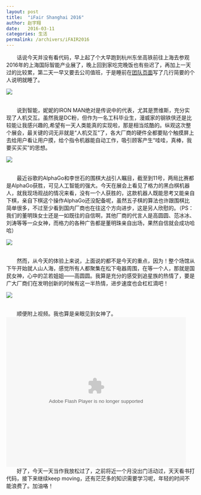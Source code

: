 ```yaml
---
layout: post
title:  "iFair Shanghai 2016"
author: 赵宇翔
date:   2016-03-11
categories: 生活
permalink: /archivers/iFAIR2016
---
```


　　话说今天并没有看代码，早上起了个大早跑到杭州东坐高铁前往上海去参观2016年的上海国际智能产业展了，晚上回到家吃完晚饭也有些迟了，再加上一天过的比较累，第二天一早又要去公司值班，于是睡前在[团队页面](http://dreamweaverfive.github.io/)写了几行简要的个人说明就睡了。   

![](http://i.imgur.com/zLxHFJ4.jpg)   
   
<br />
　　说到智能，妮妮的IRON MAN绝对是传说中的代表，尤其是贾维斯，充分实现了人机交互。虽然我是DC粉，但作为一名工科毕业生，漫威家的钢铁侠还是比较能让我感兴趣的,希望有一天人类能真的实现啦，那是相当炫酷的。纵观这次整个展会，最关键的词无非就是“人机交互”了，各大厂商的硬件全都要贴个触摸屏上去给用户看让用户摸，给个指令机器能自动工作，吸引顾客产生“哇哇，真棒，我要买买买”的思想。   

![](http://i.imgur.com/DBm3BRB.jpg)   
   
<br />
　　最近谷歌的AlphaGo和李世石的围棋大战引人瞩目，截至到11号，两局比赛都是AlphaGo获胜，可见人工智能的强大。今天在展会上看见了格力的黑白棋机器人，就我现场观战的情况来看，没有一个人获胜的，这款机器人既能思考又能亲自下棋，亲自下棋这个操作AlphaGo还没配备呢，虽然五子棋的算法也许跟围棋比简单很多，不过至少看到国内厂商也在往这个方向进步，这是另人欣慰的。（PS：我们的董明珠女士还是一如既往的自信啊，其他厂商的代言人是高圆圆、范冰冰、刘涛等等一众女神，而格力的各种广告都是董明珠亲自出场，果然自信就会成功哈哈）   

![](http://i.imgur.com/qBdgvhJ.jpg)   
   
<br />
　　然而，从今天的体验上来说，上面说的都不是今天的重点，因为！整个场馆从下午开始就人山人海，感觉所有人都聚集在松下电器周围，在等一个人，那就是国民女神，心中的芷若姐姐——高圆圆。我算是充分的感受到追星族的热情了，要是广大厂商们在发明创新的时候有这一半热情，进步速度也会杠杠滴吧！   

![](http://i.imgur.com/2asHgBm.jpg)   
   
<br />
　　顺便附上视频。我也算是亲眼见到女神了。   

<embed src="http://player.youku.com/player.php/sid/XMTQ5NzUxODUyMA==/v.swf" allowFullScreen="true" quality="high" width="480" height="400" align="middle" allowScriptAccess="always" type="application/x-shockwave-flash">   
   
<br />
　　好了，今天一天当作我放松过了，之前将近一个月没出门活动过，天天看书打代码，接下来继续keep moving，还有茫茫多的知识需要学习呢，年轻的时间不能浪费了。加油咯！
